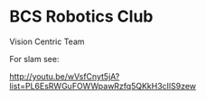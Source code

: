 BCS Robotics Club
====
  Vision Centric Team

For slam see:

http://youtu.be/wVsfCnyt5jA?list=PL6EsRWGuFOWWpawRzfq5QKkH3cIlS9zew
